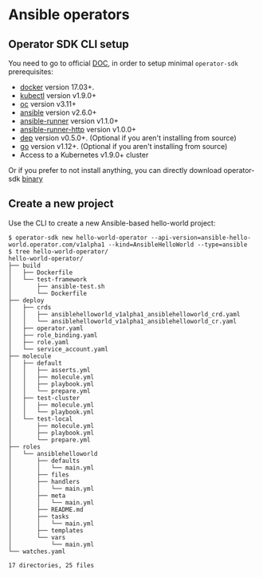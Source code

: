 # Ansible operators

## Operator SDK CLI setup

You need to go to official [DOC](https://github.com/operator-framework/operator-sdk/blob/master/doc/ansible/user-guide.md), in order to setup minimal `operator-sdk` prerequisites:

- [docker][docker_tool] version 17.03+.
- [kubectl][kubectl_tool] version v1.9.0+
- [oc][oc_tool] version v3.11+
- [ansible][ansible_tool] version v2.6.0+
- [ansible-runner][ansible_runner_tool] version v1.1.0+
- [ansible-runner-http][ansible_runner_http_plugin] version v1.0.0+
- [dep][dep_tool] version v0.5.0+. (Optional if you aren't installing from source)
- [go][go_tool] version v1.12+. (Optional if you aren't installing from source)
- Access to a Kubernetes v1.9.0+ cluster

Or if you prefer to not install anything, you can directly download operator-sdk [binary](https://github.com/operator-framework/operator-sdk/releases/download/v0.10.0/operator-sdk-v0.10.0-x86_64-linux-gnu)

## Create a new project

Use the CLI to create a new Ansible-based hello-world project:

```
$ operator-sdk new hello-world-operator --api-version=ansible-hello-world.operator.com/v1alpha1 --kind=AnsibleHelloWorld --type=ansible
$ tree hello-world-operator/
hello-world-operator/
├── build
│   ├── Dockerfile
│   └── test-framework
│       ├── ansible-test.sh
│       └── Dockerfile
├── deploy
│   ├── crds
│   │   ├── ansiblehelloworld_v1alpha1_ansiblehelloworld_crd.yaml
│   │   └── ansiblehelloworld_v1alpha1_ansiblehelloworld_cr.yaml
│   ├── operator.yaml
│   ├── role_binding.yaml
│   ├── role.yaml
│   └── service_account.yaml
├── molecule
│   ├── default
│   │   ├── asserts.yml
│   │   ├── molecule.yml
│   │   ├── playbook.yml
│   │   └── prepare.yml
│   ├── test-cluster
│   │   ├── molecule.yml
│   │   └── playbook.yml
│   └── test-local
│       ├── molecule.yml
│       ├── playbook.yml
│       └── prepare.yml
├── roles
│   └── ansiblehelloworld
│       ├── defaults
│       │   └── main.yml
│       ├── files
│       ├── handlers
│       │   └── main.yml
│       ├── meta
│       │   └── main.yml
│       ├── README.md
│       ├── tasks
│       │   └── main.yml
│       ├── templates
│       └── vars
│           └── main.yml
└── watches.yaml

17 directories, 25 files
```

[operator-sdk]:https://github.com/operator-framework/operator-sdk
[docker_tool]:https://docs.docker.com/install/
[ansible_tool]:https://docs.ansible.com/ansible/latest/index.html
[ansible_runner_tool]:https://ansible-runner.readthedocs.io/en/latest/install.html
[ansible_runner_http_plugin]:https://github.com/ansible/ansible-runner-http
[dep_tool]:https://golang.github.io/dep/docs/installation.html
[go_tool]:https://golang.org/
[kubernetes]:https://kubernetes.io/
[kubectl_tool]:https://kubernetes.io/docs/tasks/tools/install-kubectl/
[oc_tool]:https://docs.okd.io/3.11/cli_reference/get_started_cli.html#cli-reference-get-started-cli
